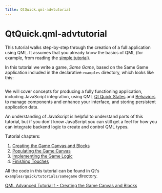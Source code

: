 ```yaml
---
Title: QtQuick.qml-advtutorial
---
```


# QtQuick.qml-advtutorial

<span class="subtitle"></span>
<!-- $$$qml-advtutorial.html-description -->
<p>This tutorial walks step-by-step through the creation of a full application using QML. It assumes that you already know the basics of QML (for example, from reading the <a href="QtQuick.qml-tutorial.md">simple tutorial</a>).</p>
<p>In this tutorial we write a game, <i>Same Game</i>, based on the Same Game application included in the declarative <code>examples</code> directory, which looks like this:</p>
<p class="centerAlign"><img src="https://developer.ubuntu.com/static/devportal_uploaded/d44c2877-bf71-4582-9381-cfe4019f7ed2-../qml-advtutorial/images/declarative-samegame.png" alt="" /></p><p>We will cover concepts for producing a fully functioning application, including JavaScript integration, using QML <a href="QtQuick.State.md">Qt Quick States</a> and <a href="QtQuick.Behavior.md">Behaviors</a> to manage components and enhance your interface, and storing persistent application data.</p>
<p>An understanding of JavaScript is helpful to understand parts of this tutorial, but if you don't know JavaScript you can still get a feel for how you can integrate backend logic to create and control QML types.</p>
<p>Tutorial chapters:</p>
<ol class="1">
<li><a href="QtQuick.tutorials-samegame-samegame1/">Creating the Game Canvas and Blocks</a></li>
<li><a href="QtQuick.tutorials-samegame-samegame2/">Populating the Game Canvas</a></li>
<li><a href="QtQuick.tutorials-samegame-samegame3/">Implementing the Game Logic</a></li>
<li><a href="QtQuick.tutorials-samegame-samegame4/">Finishing Touches</a></li>
</ol>
<p>All the code in this tutorial can be found in Qt's <code>examples/quick/tutorials/samegame</code> directory.</p>
<!-- @@@qml-advtutorial.html -->
<p class="naviNextPrevious footerNavi">
<a class="nextPage" href="QtQuick.tutorials-samegame-samegame1/">QML Advanced Tutorial 1 - Creating the Game Canvas and Blocks</a>
</p>

